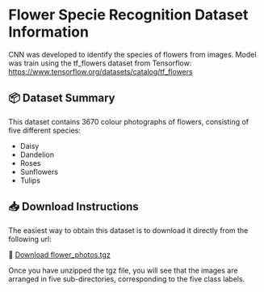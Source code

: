 # Flower Specie Recognition Dataset Information

CNN was developed to identify the species of flowers from images. Model was train using the tf_flowers dataset from Tensorflow:
https://www.tensorflow.org/datasets/catalog/tf_flowers

## 📦 Dataset Summary

This dataset contains 3670 colour photographs of flowers, consisting of five different species:

- Daisy  
- Dandelion  
- Roses  
- Sunflowers  
- Tulips

## 📥 Download Instructions

The easiest way to obtain this dataset is to download it directly from the following url:

🔗 [Download flower_photos.tgz](http://download.tensorflow.org/example_images/flower_photos.tgz)

Once you have unzipped the tgz file, you will see that the images are arranged in five sub-directories, corresponding to the five class labels.
